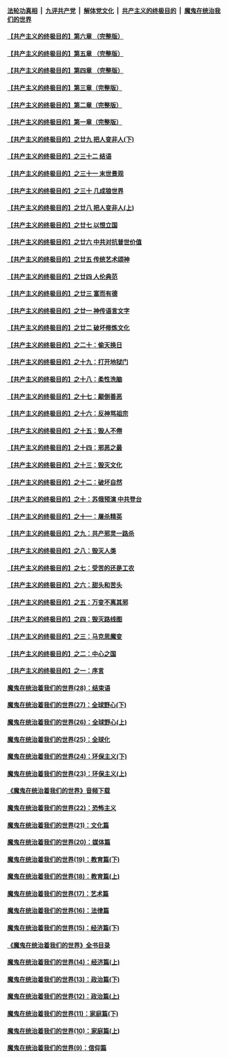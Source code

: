 ####  [法轮功真相](../../../../basic/blob/master/README.md?t=05041501) &nbsp;|&nbsp; [九评共产党](../../../../9ping.md/blob/master/README.md?t=05041501) &nbsp;|&nbsp; [解体党文化](../../../../jtdwh.md/blob/master/README.md?t=05041501)  &nbsp;|&nbsp; [共产主义的终极目的](../../../../gczydzjmd.md/blob/master/README.md?t=05041501) &nbsp;|&nbsp; [魔鬼在统治我们的世界](../../../../mgztzwmdsj.md/blob/master/README.md?t=05041501) 

#### [【共产主义的终极目的】第六章 （完整版）](../pages/nsc422/n11428913.md?t=05041501) 

#### [【共产主义的终极目的】第五章 （完整版）](../pages/nsc422/n11428912.md?t=05041501) 

#### [【共产主义的终极目的】第四章 （完整版）](../pages/nsc422/n11428907.md?t=05041501) 

#### [【共产主义的终极目的】第三章（完整版）](../pages/nsc422/n11428848.md?t=05041501) 

#### [【共产主义的终极目的】第二章（完整版）](../pages/nsc422/n11428831.md?t=05041501) 

#### [【共产主义的终极目的】第一章（完整版）](../pages/nsc422/n11417651.md?t=05041501) 

#### [【共产主义的终极目的】之廿九 把人变非人(下)](../pages/nsc422/n11344140.md?t=05041501) 

#### [【共产主义的终极目的】之三十二 结语](../pages/nsc422/n11360535.md?t=05041501) 

#### [【共产主义的终极目的】之三十一 末世景观](../pages/nsc422/n11351129.md?t=05041501) 

#### [【共产主义的终极目的】之三十 几成狼世界](../pages/nsc422/n11348280.md?t=05041501) 

#### [【共产主义的终极目的】之廿八 把人变非人(上)](../pages/nsc422/n11340492.md?t=05041501) 

#### [【共产主义的终极目的】之廿七 以恨立国](../pages/nsc422/n11336944.md?t=05041501) 

#### [【共产主义的终极目的】之廿六 中共对抗普世价值](../pages/nsc422/n11324785.md?t=05041501) 

#### [【共产主义的终极目的】之廿五 传统艺术颂神](../pages/nsc422/n11296396.md?t=05041501) 

#### [【共产主义的终极目的】之廿四 人伦典范](../pages/nsc422/n11296397.md?t=05041501) 

#### [【共产主义的终极目的】之廿三 富而有德](../pages/nsc422/n11283598.md?t=05041501) 

#### [【共产主义的终极目的】之廿一 神传语言文字](../pages/nsc422/n11263265.md?t=05041501) 

#### [【共产主义的终极目的】之廿二 破坏修炼文化](../pages/nsc422/n11245728.md?t=05041501) 

#### [【共产主义的终极目的】之二十：偷天换日](../pages/nsc422/n11238846.md?t=05041501) 

#### [【共产主义的终极目的】之十九：打开地狱门](../pages/nsc422/n11206376.md?t=05041501) 

#### [【共产主义的终极目的】之十八：柔性洗脑](../pages/nsc422/n11199994.md?t=05041501) 

#### [【共产主义的终极目的】之十七：颠倒善恶](../pages/nsc422/n11179782.md?t=05041501) 

#### [【共产主义的终极目的】之十六：反神骂祖宗](../pages/nsc422/n11166798.md?t=05041501) 

#### [【共产主义的终极目的】之十五：毁人不倦](../pages/nsc422/n11166792.md?t=05041501) 

#### [【共产主义的终极目的】之十四：邪恶之最](../pages/nsc422/n11150249.md?t=05041501) 

#### [【共产主义的终极目的】之十三：毁灭文化](../pages/nsc422/n11135227.md?t=05041501) 

#### [【共产主义的终极目的】之十二：破坏自然](../pages/nsc422/n11135214.md?t=05041501) 

#### [【共产主义的终极目的】之十：苏俄预演 中共登台](../pages/nsc422/n11118424.md?t=05041501) 

#### [【共产主义的终极目的】之十一：屠杀精英](../pages/nsc422/n11118442.md?t=05041501) 

#### [【共产主义的终极目的】之九：共产邪灵一路杀](../pages/nsc422/n11114139.md?t=05041501) 

#### [【共产主义的终极目的】之八：毁灭人类](../pages/nsc422/n11108503.md?t=05041501) 

#### [【共产主义的终极目的】之七：受苦的还是工农](../pages/nsc422/n11101809.md?t=05041501) 

#### [【共产主义的终极目的】之六：甜头和苦头](../pages/nsc422/n11096971.md?t=05041501) 

#### [【共产主义的终极目的】之五：万变不离其邪](../pages/nsc422/n11091285.md?t=05041501) 

#### [【共产主义的终极目的】之四：毁灭路线图](../pages/nsc422/n11086284.md?t=05041501) 

#### [【共产主义的终极目的】之三：马克思魔变](../pages/nsc422/n11061941.md?t=05041501) 

#### [【共产主义的终极目的】之二：中心之国](../pages/nsc422/n11047728.md?t=05041501) 

#### [【共产主义的终极目的】之一：序言](../pages/nsc422/n11086077.md?t=05041501) 

#### [魔鬼在统治着我们的世界(28)：结束语](../pages/nsc422/n10936246.md?t=05041501) 

#### [魔鬼在统治着我们的世界(27)：全球野心(下)](../pages/nsc422/n10928319.md?t=05041501) 

#### [魔鬼在统治着我们的世界(26)：全球野心(上)](../pages/nsc422/n10900318.md?t=05041501) 

#### [魔鬼在统治着我们的世界(25)：全球化](../pages/nsc422/n10788205.md?t=05041501) 

#### [魔鬼在统治着我们的世界(24)：环保主义(下)](../pages/nsc422/n10695307.md?t=05041501) 

#### [魔鬼在统治着我们的世界(23)：环保主义(上)](../pages/nsc422/n10688613.md?t=05041501) 

#### [《魔鬼在统治着我们的世界》音频下载](../pages/nsc422/n10635553.md?t=05041501) 

#### [魔鬼在统治着我们的世界(22)：恐怖主义](../pages/nsc422/n10614727.md?t=05041501) 

#### [魔鬼在统治着我们的世界(21)：文化篇](../pages/nsc422/n10597706.md?t=05041501) 

#### [魔鬼在统治着我们的世界(20)：媒体篇](../pages/nsc422/n10586579.md?t=05041501) 

#### [魔鬼在统治着我们的世界(19)：教育篇(下)](../pages/nsc422/n10564808.md?t=05041501) 

#### [魔鬼在统治着我们的世界(18)：教育篇(上)](../pages/nsc422/n10526970.md?t=05041501) 

#### [魔鬼在统治着我们的世界(17)：艺术篇](../pages/nsc422/n10499093.md?t=05041501) 

#### [魔鬼在统治着我们的世界(16)：法律篇](../pages/nsc422/n10485969.md?t=05041501) 

#### [魔鬼在统治着我们的世界(15)：经济篇(下)](../pages/nsc422/n10469975.md?t=05041501) 

#### [《魔鬼在统治着我们的世界》全书目录](../pages/nsc422/n10464261.md?t=05041501) 

#### [魔鬼在统治着我们的世界(14)：经济篇(上)](../pages/nsc422/n10457370.md?t=05041501) 

#### [魔鬼在统治着我们的世界(13)：政治篇(下)](../pages/nsc422/n10448270.md?t=05041501) 

#### [魔鬼在统治着我们的世界(12)：政治篇(上)](../pages/nsc422/n10444576.md?t=05041501) 

#### [魔鬼在统治着我们的世界(11)：家庭篇(下)](../pages/nsc422/n10440961.md?t=05041501) 

#### [魔鬼在统治着我们的世界(10)：家庭篇(上)](../pages/nsc422/n10435448.md?t=05041501) 

#### [魔鬼在统治着我们的世界(9)：信仰篇](../pages/nsc422/n10432159.md?t=05041501) 

